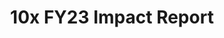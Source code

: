 ---
title: 10x FY23 Impact Report
hero_banner:
    title: 10x FY23 Impact Report
    subtitle: "10x FY23 Impact Report"
year: 23
permalink: /impact/fy23-report/index.html
redirect_from: 
  - /reports/_fy23-impact-report
reportUrl: '/impact/fy23-report'
template: '1'

report_key: 'fy23'

navHeader: Happy reading.

excerpt: "In FY23, 10x doubled down on its commitment to creating solutions that serve the American public by investing in projects that aligned with our themes: Digital Foundations and Equity in Delivery. We were excited to celebrate key wins with projects like Automated Security Authorization Processing (ASAP), and are very hopeful that newer projects, such as Digital Access to Justice, will make a difference. Explore what we did and where we are going next &#8212; and what we learned along the way &#8212; in the FY23 Impact Report. And hear from some of our partners for perspectives from outside the program on how we deliver value. "

intro: "In FY23, 10x doubled down on its commitment to creating solutions that serve the American public by investing in projects that aligned with our themes: Digital Foundations and Equity in Delivery. We were excited to celebrate key wins with projects like Automated Security Authorization Processing (ASAP), and are very hopeful that newer projects, such as Digital Access to Justice, will make a difference. Explore what we did and where we are going next &#8212; and what we learned along the way. "

---